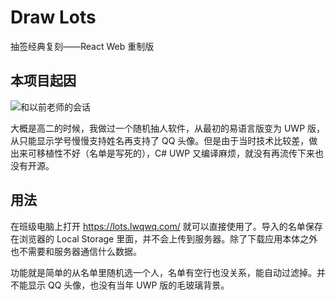 # Draw Lots

抽签经典复刻——React Web 重制版

## 本项目起因

![和以前老师的会话](https://cdn.lwqwq.com/pic/image-20210916183641222.png)

大概是高二的时候，我做过一个随机抽人软件，从最初的易语言版变为 UWP 版，从只能显示学号慢慢支持姓名再支持了 QQ 头像。但是由于当时技术比较差，做出来可移植性不好（名单是写死的），C# UWP 又编译麻烦，就没有再流传下来也没有开源。

## 用法

在班级电脑上打开 <https://lots.lwqwq.com/> 就可以直接使用了。导入的名单保存在浏览器的 Local Storage 里面，并不会上传到服务器。除了下载应用本体之外也不需要和服务器通信什么数据。

功能就是简单的从名单里随机选一个人，名单有空行也没关系，能自动过滤掉。并不能显示 QQ 头像，也没有当年 UWP 版的毛玻璃背景。

